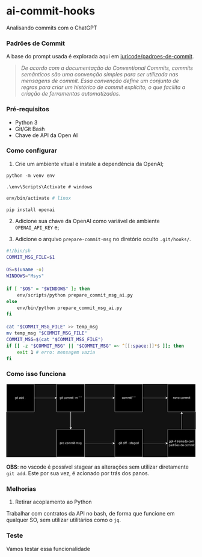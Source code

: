 # ai-commit-hooks
Analisando commits com o ChatGPT

### Padrões de Commit

A base do prompt usada é explorada aqui em [iuricode/padroes-de-commit](https://github.com/iuricode/padroes-de-commits).

> _De acordo com a documentação do Conventional Commits, commits semânticos são uma convenção simples para ser utilizada nas mensagens de commit. Essa convenção define um conjunto de regras para criar um histórico de commit explícito, o que facilita a criação de ferramentas automatizadas._

### Pré-requisitos

- Python 3
- Git/Git Bash
- Chave de API da Open AI

### Como configurar

1. Crie um ambiente vitual e instale a dependência da OpenAI;
```shell
python -m venv env
```

```shell
.\env\Scripts\Activate # windows
```

```bash
env/bin/activate # linux
```

```shell
pip install openai
```

2. Adicione sua chave da OpenAI como variável de ambiente `OPENAI_API_KEY` e;

3. Adicione o arquivo `prepare-commit-msg` no diretório oculto `.git/hooks/`.

```bash
#!/bin/sh
COMMIT_MSG_FILE=$1

OS=$(uname -o)
WINDOWS="Msys"

if [ "$OS" = "$WINDOWS" ]; then
    env/scripts/python prepare_commit_msg_ai.py
else
    env/bin/python prepare_commit_msg_ai.py
fi

cat "$COMMIT_MSG_FILE" >> temp_msg
mv temp_msg "$COMMIT_MSG_FILE"
COMMIT_MSG=$(cat "$COMMIT_MSG_FILE")
if [[ -z "$COMMIT_MSG" || "$COMMIT_MSG" =~ ^[[:space:]]*$ ]]; then
    exit 1 # erro: mensagem vazia
fi
```

### Como isso funciona

![](ai-commit-dark.png)

**OBS**: no vscode é possível stagear as alterações sem utilizar diretamente `git add`. Este por sua vez, é acionado por trás dos panos.

### Melhorias

1. Retirar acoplamento ao Python

Trabalhar com contratos da API no bash, de forma que funcione em qualquer SO, sem utilizar utilitários como o `jq`.

### Teste 

Vamos testar essa funcionalidade 
